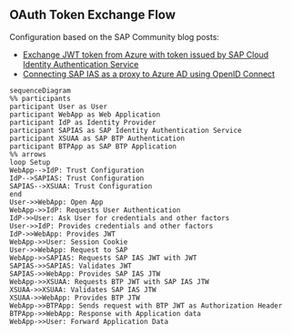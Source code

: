 ## OAuth Token Exchange Flow

Configuration based on the SAP Community blog posts:

- [Exchange JWT token from Azure with token issued by SAP Cloud Identity Authentication Service](https://community.sap.com/t5/technology-blogs-by-sap/exchange-jwt-token-from-azure-with-token-issued-by-sap-cloud-identity/ba-p/13553444)
- [Connecting SAP IAS as a proxy to Azure AD using OpenID Connect](https://community.sap.com/t5/technology-blogs-by-members/connecting-sap-ias-as-a-proxy-to-azure-ad-using-openid-connect/ba-p/13534385)

```mermaid
sequenceDiagram
%% participants
participant User as User
participant WebApp as Web Application
participant IdP as Identity Provider
participant SAPIAS as SAP Identity Authentication Service
participant XSUAA as SAP BTP Authentication
participant BTPApp as SAP BTP Application
%% arrows
loop Setup
WebApp-->IdP: Trust Configuration
IdP-->SAPIAS: Trust Configuration
SAPIAS-->XSUAA: Trust Configuration
end
User->>WebApp: Open App
WebApp->>IdP: Requests User Authentication
IdP->>User: Ask User for credentials and other factors
User->>IdP: Provides credentials and other factors
IdP->>WebApp: Provides JWT
WebApp->>User: Session Cookie
User->>WebApp: Request to SAP
WebApp->>SAPIAS: Requests SAP IAS JWT with JWT
SAPIAS->>SAPIAS: Validates JWT
SAPIAS->>WebApp: Provides SAP IAS JTW
WebApp->>XSUAA: Requests BTP JWT with SAP IAS JTW
XSUAA->>XSUAA: Validates SAP IAS JTW
XSUAA->>WebApp: Provides BTP JTW
WebApp->>BTPApp: Sends request with BTP JWT as Authorization Header
BTPApp->>WebApp: Response with Application data
WebApp->>User: Forward Application Data
```
